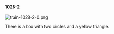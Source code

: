 #### 1028-2
![train-1028-2-0.png](https://github.com/lil-lab/nlvr/raw/master/nlvr/train/images/42/train-1028-2-0.png "train-1028-2-0.png")

There is a box with two circles and a yellow triangle.